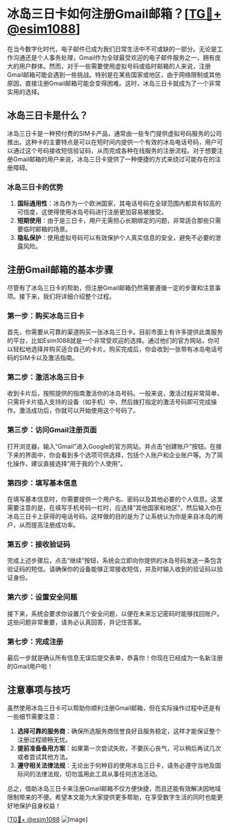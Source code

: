 # 冰岛三日卡如何注册Gmail邮箱？[[TG💪+ @esim1088](https://t.me/s/esim1088)]

在当今数字化时代，电子邮件已成为我们日常生活中不可或缺的一部分。无论是工作沟通还是个人事务处理，Gmail作为全球最受欢迎的电子邮件服务之一，拥有庞大的用户群体。然而，对于一些需要使用虚拟号码或临时邮箱的人来说，注册Gmail邮箱可能会遇到一些挑战。特别是在某些国家或地区，由于网络限制或其他原因，直接注册Gmail邮箱可能会变得困难。这时，冰岛三日卡就成为了一个非常实用的选择。

## 冰岛三日卡是什么？

冰岛三日卡是一种预付费的SIM卡产品，通常由一些专门提供虚拟号码服务的公司推出。这种卡的主要特点是可以在短时间内提供一个有效的冰岛电话号码，用户可以通过这个号码接收短信验证码，从而完成各种在线服务的注册流程。对于想要注册Gmail邮箱的用户来说，冰岛三日卡提供了一种便捷的方式来绕过可能存在的注册障碍。

### 冰岛三日卡的优势

1. **国际通用性**：冰岛作为一个欧洲国家，其电话号码在全球范围内都具有较高的可信度，这使得使用冰岛号码进行注册更加容易被接受。
2. **短期使用**：由于是三日卡，用户无需担心长期绑定的问题，非常适合那些只需要临时邮箱的场景。
3. **隐私保护**：使用虚拟号码可以有效保护个人真实信息的安全，避免不必要的泄露风险。

## 注册Gmail邮箱的基本步骤

尽管有了冰岛三日卡的帮助，但注册Gmail邮箱仍然需要遵循一定的步骤和注意事项。接下来，我们将详细介绍整个过程。

### 第一步：购买冰岛三日卡

首先，你需要从可靠的渠道购买一张冰岛三日卡。目前市面上有许多提供此类服务的平台，比如Esim1088就是一个非常受欢迎的选择。通过他们的官方网站，你可以轻松地选择并购买适合自己的卡片。购买完成后，你会收到一张带有冰岛电话号码的SIM卡以及激活指南。

### 第二步：激活冰岛三日卡

收到卡片后，按照提供的指南激活你的冰岛号码。一般来说，激活过程非常简单，只需将卡片插入支持的设备（如手机）中，然后拨打指定的激活号码即可完成操作。激活成功后，你就可以开始使用这个号码了。

### 第三步：访问Gmail注册页面

打开浏览器，输入“Gmail”进入Google的官方网站，并点击“创建账户”按钮。在接下来的界面中，你会看到多个选项可供选择，包括个人账户和企业账户等。为了简化操作，建议直接选择“用于我的个人使用”。

### 第四步：填写基本信息

在填写基本信息时，你需要提供一个用户名、密码以及其他必要的个人信息。这里需要注意的是，在填写手机号码一栏时，应选择“其他国家和地区”，然后输入你在冰岛三日卡上获得的电话号码。这样做的目的是为了让系统认为你是来自冰岛的用户，从而提高注册成功率。

### 第五步：接收验证码

完成上述步骤后，点击“继续”按钮，系统会立即向你提供的冰岛号码发送一条包含验证码的短信。请确保你的设备能够正常接收短信，并及时输入收到的验证码以验证身份。

### 第六步：设置安全问题

接下来，系统会要求你设置几个安全问题，以便在未来忘记密码时能够找回账户。这些问题非常重要，请务必认真回答，并记住答案。

### 第七步：完成注册

最后一步就是确认所有信息无误后提交表单，恭喜你！你现在已经成为一名新注册的Gmail用户啦！

## 注意事项与技巧

虽然使用冰岛三日卡可以帮助你顺利注册Gmail邮箱，但在实际操作过程中还是有一些细节需要注意：

1. **选择可靠的服务商**：确保所选服务商信誉良好且服务稳定，这样才能保证整个注册过程顺畅无忧。
2. **提前准备备用方案**：如果第一次尝试失败，不要灰心丧气，可以稍后再试几次或者尝试其他方法。
3. **遵守相关法律法规**：无论出于何种目的使用冰岛三日卡，请务必遵守当地及国际间的法律法规，切勿滥用此工具从事任何违法活动。

总之，借助冰岛三日卡来注册Gmail邮箱不仅方便快捷，而且还能有效解决因地域限制带来的不便。希望本文能为大家提供更多帮助，在享受数字生活的同时也能更好地保护自身权益！

[[TG💪+ @esim1088](https://t.me/s/esim1088) ![Image](https://i.postimg.cc/4NQfJmqS/Snipaste-2025-05-13-00-14-12.png)]